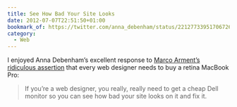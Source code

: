 ```yaml
---
title: See How Bad Your Site Looks
date: 2012-07-07T22:51:50+01:00
bookmark_of: https://twitter.com/anna_debenham/status/221277339517067265
category:
  - Web
---
```

I enjoyed Anna Debenham’s excellent response to [Marco Arment’s ridiculous assertion][1] that every web designer needs to buy a retina MacBook Pro:

> If you’re a web designer, you really, really need to get a cheap Dell monitor so you can see how bad your site looks on it and fix it.

[1]: https://twitter.com/marcoarment/status/220968507117015040
